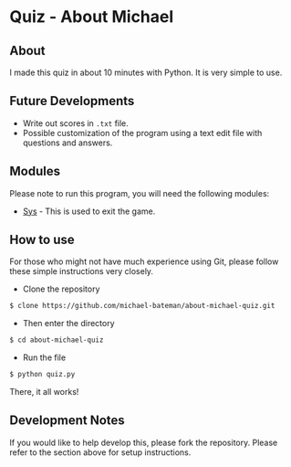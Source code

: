 # Quiz - About Michael

## About
I made this quiz in about 10 minutes with Python.  It is very simple to use.

## Future Developments
* Write out scores in `.txt` file.
* Possible customization of the program using a text edit file with questions and answers.

## Modules
Please note to run this program, you will need the following modules:
* [Sys](https://docs.python.org/2/library/sys.html) - This is used to exit the game.


## How to use
For those who might not have much experience using Git, please follow these simple instructions very closely.
- Clone the repository
```bash
$ clone https://github.com/michael-bateman/about-michael-quiz.git
```
- Then enter the directory
```bash
$ cd about-michael-quiz
```
- Run the file
```bash
$ python quiz.py
```
There, it all works!

## Development Notes
If you would like to help develop this, please fork the repository.  Please refer to the section above for setup instructions.
